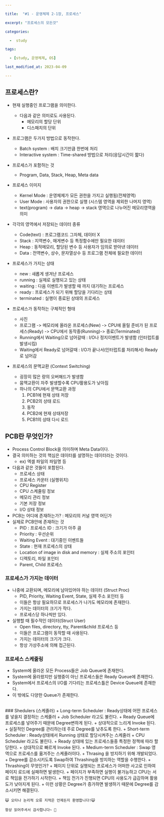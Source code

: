 ```yaml
---

title:  "#1 - 운영체제 2-1장, 프로세스" 

excerpt: "프로세스의 모든것"

categories:

  -  study

tags:

  - [study, 운영체제, OS]

last_modified_at: 2023-04-09

---
```


## 프로세스란?
+ 현재 실행중인 프로그램을 의미한다.
    + 다음과 같은 의미로도 사용된다.
        + 메모리의 할당 단위
        + 디스패치의 단위
+ 프로그램은 두가지 방법으로 동작한다.
    + Batch system : 배치 크기만큼 한번에 처리
    + Interactive system : Time-shared 방법으로 처리(응답시간이 짧다)
+ 프로세스가 포함하는 것
    + Program, Data, Stack, Heap, Meta data
+ 프로세스 이미지
    + Kernel Mode : 운영체제가 모든 권한을 가지고 실행됨(전체영역)
    + User Mode : 사용자의 권한으로 실행 (시스템 영역을 제외한 나머지 영역)
    + text(program) -> data -> heap -> stack 영역으로 나누어진 메모리영역을 의미
+ 각각의 영역에서 저장되는 데이터 종류
    + Code(text) : 프로그램코드 그자체, 데이터 X
    + Stack :  지역변수, 매게변수 등 특정함수에만 필요한 데이터
    + Heap : 동적메모리, 할당된 변수 등 사용자가 임의로 받아낸 데이터
    + Data : 전역변수, 상수,  문자열상수 등 프로그램 전체에 필요한 데이터
+ 프로세스가 가지는 상태
    + new : 새롭게 생겨난 프로세스
    + running : 실제로 실행되고 있는 상태
    + waiting : 다음 이벤트가 발생할 때 까지 대기하는 프로세스
    + ready : 프로세스가 되기 위해 할당을 기다리는 상태
    + terminated : 실행이 종료된 상태의 프로세스
+ 프로세스가 동작하는 구체적인 형태
    + 사진
    + 프로그램 -> 메모리에 올라온 프로세스(New) -> CPU에 올릴 준비가 된 프로세스(Ready) -> CPU에서 동작중(Running)-> 종료(Terminated)
    + Running에서 Waiting으로 넘어갈때 : I/O나 정지이벤트가 발생함 (인터럽트를 발생시킴)
    + Waiting에서 Ready로 넘어갈때 : I/O가 끝나서(인터럽트를 처리해서) Ready로 넘어감

+ 프로세스의 문맥교환 (Context Switching)
    + 굉장히 많은 량의 오버해드가 발생함
    + 뭄맥교환이 자주 발생할수록 CPU활용도가 낮아짐
    + 하나의 CPU에서 문맥교환 과정
        1. PCB1에 현재 상태 저장
        2. PCB2의 상태 로드
        3. 동작
        4. PCB2에 현재 상태저장
        5. PCB1의 상태 다시 로드
    


## PCB란 무엇인가?
 + Process Control Block을 의미하며 Meta Data이다.
 + 결국 의미하는 것의 핵심은 데이터를 설명하는 데이터라는 것이다.
     + ex) 엑셀 파일의 파일명 등
 + 다음과 같은 것들이 포함된다.
     + 프로세스 상태
     + 프로세스 카운터 (실행위치)
     + CPU Register
     + CPU 스케줄링 정보
     + 메모리 관리 정보
     + 기본 저장 정보
     + I/O 상태 정보
 + PCB는 어디에 존재하는가? : 메모리의 커널 영역 어딘가
 + 실제로 PCB안에 존재하는 것
     + PID : 프로세스 ID : 크기가 아주 큼
     + Priority : 우선순위
     + Waiting Event : 대기중인 이벤트들
     + State : 현재 프로세스의 상태
     + Location of image in disk and memory : 실제 주소의 포인터
     + 디렉토리, 파일 포인터
     + Parent, Child 프로세스
 ### 프로세스가 가지는 데이터
 + 나중에 교환되며, 메모리에 남아있어야 하는 데이터 (Struct Proc)
      + PID, Priority, Waiting Event, State, 실제 주소 포인터 등
      + 이들은 항상 필요하므로 프로세스가 나가도 메모리에 존재한다.
      + 가지는 데이터의 크기가 작다.
      + 프로세스당 하나씩만 있다.
 + 실행할 때 필수적인 데이터(Struct User)
      + Open files, directory, tty, Parent&child 프로세스 등
      + 이들은 프로그램이 동작할 때 사용된다.
      + 가지는 데이터의 크기가 크다.
      + 항상 가상주소에 의해 접근된다.
 ### 프로세스 스케줄링
 + System에 올라온 모든 Process들은 Job Queue에 존재한다.
 + System에 올라왔지만 실행중이 아닌 프로세스들은 Ready Queue에 존재한다.
 + System에서 프로세스의 I/O를 기다리는 프로세스틀은 Device Queue에 존재한다.
 + 이 밖에도 다양한 Queue가 존재한다.
 
 <br>
 ### Shedulers (스케줄러) 
 + Long-term Scheduler : Ready상태에 어떤 프로세스를 넣을지 결정하는 스케줄러
     + Job Scheduler 라고도 불린다.
     + Ready Queue에 프로세스를 넣어주기 때문에 Degree변하게 된다.
     + 상대적으로 느리게 Invoke 된다.
     + 실질적인 Degree를 관리하는데 주로 Degree를 낮추도록 한다.
 + Short-term Scheduler : Ready상태에서 Running 상태로 할당시켜주는 스케줄러
     + CPU Scheduler 라고도 불린다. 
     + Ready 상태에 있는 프로세스들중 특정한 정책에 따라 할당한다.
     + 상대적으로 빠르게 Invoke 된다.
 + Medium-term Scheduler : Swap 영역으로 프로세스를 옮겨주는 스케줄러이다.
     + Thrasing 을 방지하기 위해 개발되었다.
     + Degree를 감소시키도록 Swap하여 Thrashing을 방지하는 역할을 수행한다.
 + Thrashing이 무엇인가?
     + 페이지 단위로 실행되는 프로세스가 어떠한 사고로 인하여 페이지 로드에 실패하면 발생한다.
     + 페이지가 부족하면 실행이 불가능하고 CPU는 서로 책임을 전가하기 시작한다.
     + 책임 전가가 진행되면 CPU의 사용도가 급감하며 활용도가 낮아지게 된다.
     + 이런 상황은 Degree가 증가하면 발생하기 때문에 Degree를 감소시키면 해결된다.
 
 
 



<br>

    😺 오타나 논리적 오류 지적은 언제든지 환영합니다!😺   

    항상 읽어주셔서 감사합니다~ 🙏
